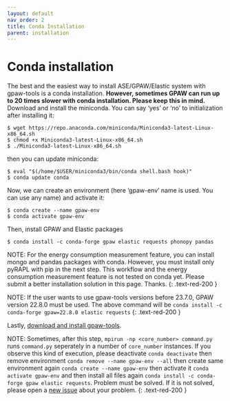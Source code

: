 ```yaml
---
layout: default
nav_order: 2
title: Conda Installation
parent: installation
---
```


# Conda installation

The best and the easiest way to install ASE/GPAW/Elastic system with gpaw-tools is a conda installation. **However, sometimes GPAW can run up to 20 times slower with conda installation. Please keep this in mind.** Download and install the miniconda. You can say ‘yes’ or ‘no’ to initialization after installing it:

    $ wget https://repo.anaconda.com/miniconda/Miniconda3-latest-Linux-x86_64.sh
    $ chmod +x Miniconda3-latest-Linux-x86_64.sh
    $ ./Miniconda3-latest-Linux-x86_64.sh

then you can update miniconda:

    $ eval "$(/home/$USER/miniconda3/bin/conda shell.bash hook)"
    $ conda update conda

Now, we can create an environment (here ‘gpaw-env’ name is used. You can use any name) and activate it:

    $ conda create --name gpaw-env
    $ conda activate gpaw-env

Then, install GPAW and Elastic packages

    $ conda install -c conda-forge gpaw elastic requests phonopy pandas
    
NOTE: For the energy consumption measurement feature, you can install mongo and pandas packages with conda. However, you must install only pyRAPL with pip in the next step. This workflow and the energy consumption measurement feature is not tested on conda yet. Please submit a better installation solution in this page. Thanks.
{: .text-red-200 }

NOTE: If the user wants to use gpaw-tools versions before 23.7.0, GPAW version 22.8.0 must be used. The above command will be `conda install -c conda-forge gpaw=22.8.0 elastic requests`
{: .text-red-200 }

Lastly, [download and install gpaw-tools](https://www.lrgresearch.org/gpaw-tools/installation/#4-installation-of-gpaw-tools).

NOTE: Sometimes, after this step, `mpirun -np <core_number> command.py` runs `command.py` seperately in a number of `core_number` instances. If you observe this kind of execution, please deactivate `conda deactivate` then remove environment `conda remove --name gpaw-env --all` then create same environment again `conda create --name gpaw-env` then activate it `conda activate gpaw-env` and then install all files again `conda install -c conda-forge gpaw elastic requests`. Problem must be solved. If it is not solved, please open a [new issue](https://github.com/lrgresearch/gpaw-tools/issues/new/choose) about your problem.
{: .text-red-200 }

